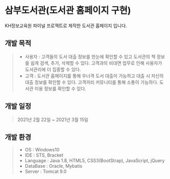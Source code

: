 # 삼부도서관(도서관 홈페이지 구현)
KH정보교육원 파이널 프로젝트로 제작한 도서관 홈페이지 입니다.

## 개발 목적
> - 사용자 : 고객들의 도서 대출 정보를 한눈에 확인할 수 있고 도서관의 책 정보를 쉽게 검색, 추가, 삭제할 수 있다. 고객과의 비대면 업무로 인해 사용자가 도서관리에 더 집중할 수 있다.
>- 고객 : 도서관 홈페이지를 통해 우너격 도서 대출이 가능하고 대출 시 자신의 대출 정보를 확인할 수 있다. 고객끼리 커뮤니티를 통해 소통이 가능하다. 도서관 이용 정보를 확인할 수 있다.

## 개발 일정
> 2021년 2월 22일 ~ 2021년 3월 15일

## 개발 환경
> - OS : Windows10
> - IDE : STS, Bracket
> - Language : Java 1.8, HTML5, CSS3(BootStrap), JavaScript, jQuery
> - DataBase : Oracle, Mybatis
> - Server : Tomcat 9.0

